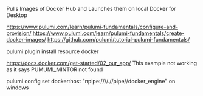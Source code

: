 Pulls Images of Docker Hub and Launches them on local Docker for Desktop

https://www.pulumi.com/learn/pulumi-fundamentals/configure-and-provision/
https://www.pulumi.com/learn/pulumi-fundamentals/create-docker-images/
https://github.com/pulumi/tutorial-pulumi-fundamentals/

pulumi plugin install resource docker


https://docs.docker.com/get-started/02_our_app/
This example not working as it says PUMUMI_MINTOR not found


pulumi config set docker:host "npipe:////.//pipe//docker_engine" 
on windows
